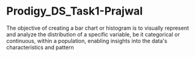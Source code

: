 # Prodigy_DS_Task1-Prajwal
 The objective of creating a bar chart or histogram is to visually represent and analyze the distribution of a specific variable, be it categorical or continuous, within a population, enabling insights into the data's characteristics and pattern
